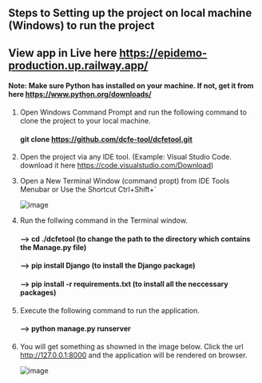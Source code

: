 ## Steps to Setting up the project on local machine (Windows) to run the project

## View app in Live here https://epidemo-production.up.railway.app/


#### Note: Make sure Python has installed on your machine. If not, get it from here https://www.python.org/downloads/


1) Open Windows Command Prompt and run the following command to clone the project to your local machine.

   #### git clone https://github.com/dcfe-tool/dcfetool.git
   
   
2) Open the project via any IDE tool. (Example: Visual Studio Code. download it here https://code.visualstudio.com/Download)



3) Open a New Terminal Window (command propt) from IDE Tools Menubar or Use the Shortcut Ctrl+Shift+`


   ![image](https://user-images.githubusercontent.com/123196611/214689147-ed9cc9bf-2f05-484a-b47f-c8964fcd9959.png)
   
   
  
4) Run the follwing command in the Terminal window.



   #### --> cd ./dcfetool                     (to change the path to the directory which contains the Manage.py file)
   
   #### --> pip install Django                (to install the Django package)
   
   #### --> pip install -r requirements.txt   (to install all the neccessary packages)
   
   
   
5) Execute the following command to run the application.



   #### --> python manage.py runserver


6) You will get something as showned in the image below. Click the url http://127.0.0.1:8000 and the application will be rendered on browser.



   ![image](https://user-images.githubusercontent.com/123196611/214686873-a997dfa6-a3e6-4468-9c37-fb1b6acf64f5.png)
